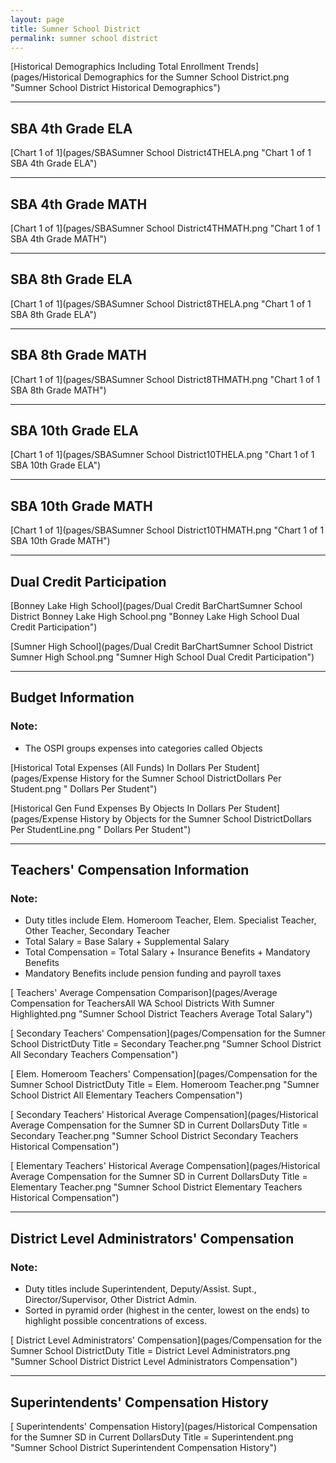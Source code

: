 ```yaml
---
layout: page
title: Sumner School District
permalink: sumner school district
---
```



[Historical Demographics Including Total Enrollment Trends](pages/Historical Demographics for the Sumner School District.png "Sumner School District Historical Demographics")

___

## SBA 4th Grade ELA

[Chart 1 of 1](pages/SBASumner School District4THELA.png "Chart 1 of 1 SBA 4th Grade ELA")


___

## SBA 4th Grade MATH

[Chart 1 of 1](pages/SBASumner School District4THMATH.png "Chart 1 of 1 SBA 4th Grade MATH")


___

## SBA 8th Grade ELA

[Chart 1 of 1](pages/SBASumner School District8THELA.png "Chart 1 of 1 SBA 8th Grade ELA")


___

## SBA 8th Grade MATH

[Chart 1 of 1](pages/SBASumner School District8THMATH.png "Chart 1 of 1 SBA 8th Grade MATH")


___

## SBA 10th Grade ELA

[Chart 1 of 1](pages/SBASumner School District10THELA.png "Chart 1 of 1 SBA 10th Grade ELA")


___

## SBA 10th Grade MATH

[Chart 1 of 1](pages/SBASumner School District10THMATH.png "Chart 1 of 1 SBA 10th Grade MATH")


___

## Dual Credit Participation

[Bonney Lake High School](pages/Dual Credit BarChartSumner School District Bonney Lake High School.png "Bonney Lake High School Dual Credit Participation")

[Sumner High School](pages/Dual Credit BarChartSumner School District Sumner High School.png "Sumner High School Dual Credit Participation")


___

## Budget Information
### Note:
- The OSPI groups expenses into categories called Objects

[Historical Total Expenses (All Funds) In Dollars Per Student](pages/Expense History for the Sumner School DistrictDollars Per Student.png " Dollars Per Student")

[Historical Gen Fund Expenses By Objects In Dollars Per Student](pages/Expense History by Objects for the Sumner School DistrictDollars Per StudentLine.png " Dollars Per Student")


___

## Teachers' Compensation Information
### Note:
- Duty titles include Elem. Homeroom Teacher, Elem. Specialist Teacher, Other Teacher, Secondary Teacher
- Total Salary = Base Salary + Supplemental Salary
- Total Compensation = Total Salary + Insurance Benefits + Mandatory Benefits
- Mandatory Benefits include pension funding and payroll taxes

[ Teachers' Average Compensation Comparison](pages/Average Compensation for TeachersAll WA School Districts With Sumner Highlighted.png "Sumner School District Teachers Average Total Salary")

[ Secondary Teachers' Compensation](pages/Compensation for the Sumner School DistrictDuty Title = Secondary Teacher.png "Sumner School District All Secondary Teachers Compensation")

[ Elem. Homeroom Teachers' Compensation](pages/Compensation for the Sumner School DistrictDuty Title = Elem. Homeroom Teacher.png "Sumner School District All Elementary Teachers Compensation")

[ Secondary Teachers' Historical Average Compensation](pages/Historical Average Compensation for the Sumner SD in Current DollarsDuty Title = Secondary Teacher.png "Sumner School District Secondary Teachers Historical Compensation")

[ Elementary Teachers' Historical Average Compensation](pages/Historical Average Compensation for the Sumner SD in Current DollarsDuty Title = Elementary Teacher.png "Sumner School District Elementary Teachers Historical Compensation")


___

## District Level Administrators' Compensation

### Note:
- Duty titles include Superintendent, Deputy/Assist. Supt., Director/Supervisor, Other District Admin.
- Sorted in pyramid order (highest in the center, lowest on the ends) to highlight possible concentrations of excess.

[ District Level Administrators' Compensation](pages/Compensation for the Sumner School DistrictDuty Title = District Level Administrators.png "Sumner School District District Level Administrators Compensation")


___

## Superintendents' Compensation History

[ Superintendents' Compensation History](pages/Historical Compensation for the Sumner SD in Current DollarsDuty Title = Superintendent.png "Sumner School District Superintendent Compensation History")


